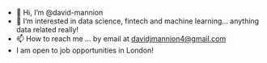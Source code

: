 - 👋 Hi, I’m @david-mannion
- 👀 I’m interested in data science, fintech and machine learning... anything data related really!
- 📫 How to reach me ... by email at davidjmannion4@gmail.com
- I am open to job opportunities in London!

<!---
david-mannion/david-mannion is a ✨ special ✨ repository because its `README.md` (this file) appears on your GitHub profile.
You can click the Preview link to take a look at your changes.
--->
